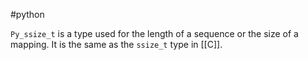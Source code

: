 #python

`Py_ssize_t` is a type used for the length of a sequence or the size of a mapping. It is the same as the `ssize_t` type in [[C]].